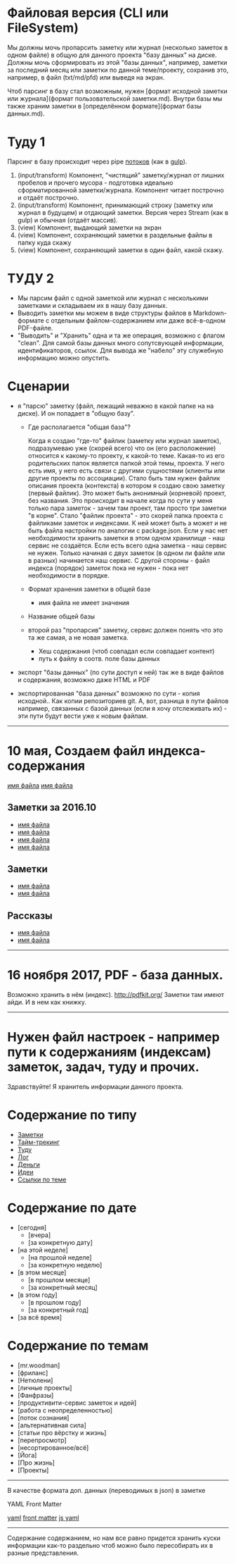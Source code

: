 # Файловая версия (CLI или FileSystem)

Мы должны мочь пропарсить заметку или журнал (несколько заметок в одном файле) в общую для данного проекта "базу данных" на диске. Должны мочь сформировать из этой "базы данных", например, заметки за последний месяц или заметки по данной теме/проекту, сохранив это, например, в файл (txt/md/pfd) или выведя на экран.

Чтоб парсинг в базу стал возможным, нужен [формат исходной заметки или журнала](формат пользовательской заметки.md). Внутри базы мы также храним заметки в [определённом формате](формат базы данных.md).

<!--
{
  "group": "Сервис заметок", 
  "archive": true
}
-->

# Туду 1

Парсинг в базу происходит через pipe [потоков] (как в [gulp]).

1. (input/transform) Компонент, "чистящий" заметку/журнал от лишних пробелов и прочего мусора - подготовка идеально сформатированной заметки/журнала. Компонент читает построчно и отдаёт построчно.
2. (input/transform) Компонент, принимающий строку (заметку или журнал в будущем) и отдающий заметки. Версия через Stream (как в gulp) и обычная (отдаёт массив).
3. (view) Компонент, выдающий заметки на экран
4. (view) Компонент, сохраняющий заметки в раздельные файлы в папку куда скажу
5. (view) Компонент, сохраняющий заметки в один файл, какой скажу.

[потоков]:https://nodejs.org/api/stream.html
[gulp]:http://gulpjs.com/

# ТУДУ 2

- Мы парсим файл с одной заметкой или журнал с несколькими заметками и складываем их в нашу базу данных.
- Выводить заметки мы можем в виде структуры файлов в Markdown-формате с отдельным файлом-содержанием или даже всё-в-одном PDF-файле.
- "Выводить" и "Хранить" одна и та же операция, возможно с флагом "clean". Для самой базы данных много сопутсвующей информации, идентификаторов, ссылок. Для вывода же "набело" эту служебную информацию можно опустить.

# Сценарии

- я "парсю" заметку (файл, лежащий неважно в какой папке на на диске). И он попадает в "общую базу".
  - Где располагается "общая база"?

    Когда я создаю "где-то" файлик (заметку или журнал заметок), подразумеваю уже (скорей всего) что он (его расположение) относится к какому-то проекту, к какой-то теме. Какая-то из его родительских папок является папкой этой темы, проекта. У него есть имя, у него есть связи с другими сущностями (клиенты или другие проекты по ассоциации). Стало быть там нужен файлик описания проекта (контекста) в котором я создаю свою заметку (первый файлик). Это может быть анонимный (корневой) проект, без названия. Это происходит в начале когда по сути у меня только пара заметок - зачем там проект, там просто три заметки "в корне". Стало "файлик проекта" - это скорей папка проекта с файликами заметок и индексами. К ней может быть а может и не быть файла настройки по аналогии с package.json. Если у нас нет необходимости хранить заметки в этом одном хранилище - наш сервис не создаётся. Если есть всего одна заметка - наш сервис не нужен. Только начиная с двух заметок (в одном ли файле или в разных) начинается наш сервис. С другой стороны - файл индекса (порядок) заметок пока не нужен - пока нет необходимости в порядке.

  - Формат хранения заметки в общей базе
    - имя файла не имеет значения

  - Название общей базы

  - второй раз "пропарсив" заметку, сервис должен понять что это та же самая, а не новая заметка.
    - Хеш содержания (чтоб совпадал если совпадает контент)
    - путь к файлу в соотв. поле базы данных

- экспорт "базы данных" (по сути доступ к ней) так же в виде файлов и содержания, возможно даже HTML и PDF

- экспортированная "база данных" возможно по сути - копия исходной.. Как копии репозиториев git. А, вот, разница в пути файлов например, связанных с базой данных (если я хочу отслеживать их) - эти пути будут вести уже к новым файлам.


* * *

# 10 мая, Создаем файл индекса-содержания

[имя файла]('.notes/9e8r988r90erwer.md') <!-- {"sourcePath":".notes/9e8r988r90erwer.md"} -->
[имя файла]('.notes/454353453453453.md') <!-- {"sourcePath":".notes/9e8r988r90erwer.md"} -->

## Заметки за 2016.10
- [имя файла]('.notes/454353453453453.md')
- [имя файла]('.notes/454353453453453.md')
- [имя файла]('.notes/454353453453453.md')
- [имя файла]('.notes/454353453453453.md')

## Заметки
- [имя файла]('.notes/454353453453453.md')
- [имя файла]('.notes/454353453453453.md')

## Рассказы
- [имя файла]('.notes/454353453453453.md')
- [имя файла]('.notes/454353453453453.md')

* * *

# 16 ноября 2017, PDF - база данных.
Возможно хранить в нём (индекс). http://pdfkit.org/
Заметки там имеют айди. И в нем как книжку.

* * *

# Нужен файл настроек - например пути к содержаниям (индексам) заметок, задач, туду и прочих.

Здравствуйте! Я хранитель информации данного проекта.

# Содержание по типу
- [Заметки](.notes/index.md)
- [Тайм-трекинг](.tasks/index.md)
- [Туду](.mr/todo/index.md)
- [Лог](.mr/index.md)
- [Деньги](./mr/money/index.md)
- [Идеи](ideas/index.md)
- [Ссылки по теме](bookmarks.md)

# Содержание по дате
- [сегодня]
  - [вчера]
  - [за конкретную дату]
- [на этой неделе]
  - [на прошлой неделе]
  - [за конкретную неделю]
- [в этом месяце]
  - [в прошлом месяце]
  - [за конкретный месяц]
- [в этом году]
  - [в прошлом году]
  - [за конкретный год]
- [за всё время]

# Содержание по темам
- [mr.woodman]
- [фриланс]
- [Нетюлени]
- [личные проекты]
- [Фанфразы]
- [продуктивити-сервис заметок и идей]
- [работа с неопределенностью]
- [поток сознания]
- [альтернативная сила]
- [статьи про вёрстку и жизнь]
- [перепросмотр]
- [несортированное/всё]
- [Йога]
- [Про жизнь]
- [Проекты]

* * *

В качестве формата доп. данных (переводимых в json) в заметке

YAML Front Matter

[yaml](http://www.yaml.org/spec/1.2/spec.html)
[front matter](http://jekyllrb.com/docs/frontmatter/)
[js yaml](http://nodeca.github.io/js-yaml/)

* * *

Содержание содержанием, но нам все равно придется хранить куски информации как-то раздельно чтоб можно было пересобирать их в разные представления.
